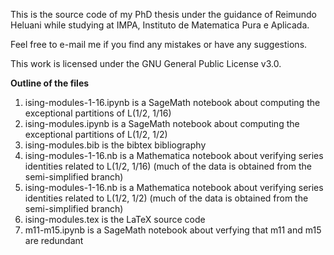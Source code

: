 This is the source code of my PhD thesis under the guidance of Reimundo Heluani while studying at IMPA, Instituto de Matematica Pura e Aplicada.

Feel free to e-mail me if you find any mistakes or have any suggestions.

This work is licensed under the GNU General Public License v3.0.

**Outline of the files**

1. ising-modules-1-16.ipynb is a SageMath notebook about computing the exceptional partitions of L(1/2, 1/16)
2. ising-modules.ipynb is a SageMath notebook about computing the exceptional partitions of L(1/2, 1/2)
3. ising-modules.bib is the bibtex bibliography
4. ising-modules-1-16.nb is a Mathematica notebook about verifying series identities related to L(1/2, 1/16) (much of the data is obtained from the semi-simplified branch)
5. ising-modules-1-16.nb is a Mathematica notebook about verifying series identities related to L(1/2, 1/2) (much of the data is obtained from the semi-simplified branch)
6. ising-modules.tex is the LaTeX source code
7. m11-m15.ipynb is a SageMath notebook about verfying that m11 and m15 are redundant
